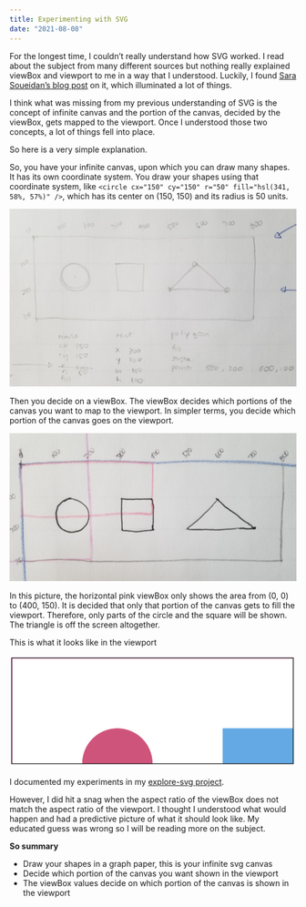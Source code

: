 ```yaml
---
title: Experimenting with SVG
date: "2021-08-08"
---
```

For the longest time, I couldn’t really understand how SVG worked. I read about the subject from many different sources but nothing really explained viewBox and viewport to me in a way that I understood. Luckily, I found [Sara Soueidan’s blog post](https://www.sarasoueidan.com/blog/svg-coordinate-systems) on it, which illuminated a lot of things.

I think what was missing from my previous understanding of SVG is the concept of infinite canvas and the portion of the canvas, decided by the viewBox, gets mapped to the viewport. Once I understood those two concepts, a lot of things fell into place.

So here is a very simple explanation.

So, you have your infinite canvas, upon which you can draw many shapes. It has its own coordinate system. You draw your shapes using that coordinate system, like `<circle cx="150" cy="150" r="50" fill="hsl(341, 58%, 57%)" />`, which has its center on (150, 150) and its radius is 50 units.

![Endpoint](./experimenting-with-svg-1.jpg)

Then you decide on a viewBox. The viewBox decides which portions of the canvas you want to map to the viewport. In simpler terms, you decide which portion of the canvas goes on the viewport.

![Endpoint](./experimenting-with-svg-2.jpg)

In this picture, the horizontal pink viewBox only shows the area from (0, 0) to (400, 150). It is decided that only that portion of the canvas gets to fill the viewport. Therefore, only parts of the circle and the square will be shown. The triangle is off the screen altogether.

This is what it looks like in the viewport

![Endpoint](./experimenting-with-svg-3.png)

I documented my experiments in my [explore-svg project](https://juliennecodes.github.io/explore-svg).


However, I did hit a snag when the aspect ratio of the viewBox does not match the aspect ratio of the viewport. I thought I understood what would happen and had a predictive picture of what it should look like. My educated guess was wrong so I will be reading more on the subject.

**So summary**
- Draw your shapes in a graph paper, this is your infinite svg canvas
- Decide which portion of the canvas you want shown in the viewport
- The viewBox values decide on which portion of the canvas is shown in the viewport


